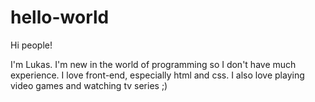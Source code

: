 # hello-world

Hi people!

I'm Lukas. I'm new in the world of programming so I don't have much experience. I love front-end, especially html and css. I also love playing video games and watching tv series ;)
